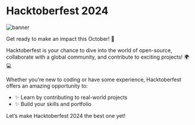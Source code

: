# Hacktoberfest 2024
![banner](https://hacktoberfest2024.pages.dev/img/banner.jpg)

Get ready to make an impact this October! 🎉 

Hacktoberfest is your chance to dive into the world of open-source, collaborate with a global community, and contribute to exciting projects! 🌍💻

Whether you're new to coding or have some experience, Hacktoberfest offers an amazing opportunity to:
- ✨ Learn by contributing to real-world projects  
- ✨ Build your skills and portfolio  

Let’s make Hacktoberfest 2024 the best one yet!
